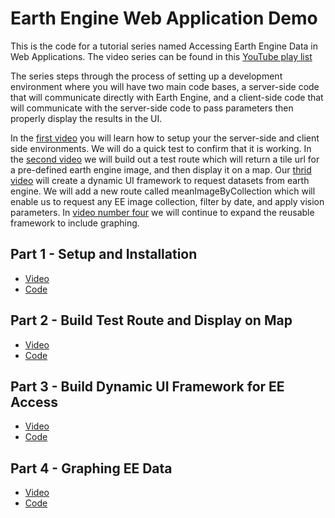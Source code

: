 # Earth Engine Web Application Demo

This is the code for a tutorial series named Accessing Earth Engine Data in Web Applications. The video series can be found in this [YouTube play list](https://www.youtube.com/watch?v=YfJUish92E8&list=PL6MV53L4XD09fk3xvbDN468Pc8eQLVWxQ)

The series steps through the process of setting up a development environment where you will have two main code bases, a server-side code that will communicate directly with Earth Engine, and a client-side code that will communicate with the server-side code to pass parameters then properly display the results in the UI.

In the [first video](https://www.youtube.com/watch?v=YfJUish92E8&) you will learn how to setup your the server-side and client side environments. We will do a quick test to confirm that it is working. In the [second video](https://www.youtube.com/watch?v=OM62xqGX-nk) we will build out a test route which will return a tile url for a pre-defined earth engine image, and then display it on a map. Our [thrid video](https://www.youtube.com/watch?v=VADV-P5OQbw) will create a dynamic UI framework to request datasets from earth engine. We will add a new route called meanImageByCollection which will enable us to request any EE image collection, filter by date, and apply vision parameters. In [video number four](https://www.youtube.com/watch?v=iuU5KZm6A-s) we will continue to expand the reusable framework to include graphing.

## Part 1 - Setup and Installation

- [Video](https://www.youtube.com/watch?v=YfJUish92E8)
- [Code](https://github.com/imapapps/earth_engine_web_application_demo/tree/setup_and_installation)

## Part 2 - Build Test Route and Display on Map

- [Video](https://www.youtube.com/watch?v=OM62xqGX-nk)
- [Code](https://github.com/imapapps/earth_engine_web_application_demo/tree/step_2_test_route)

## Part 3 - Build Dynamic UI Framework for EE Access

- [Video](https://www.youtube.com/watch?v=VADV-P5OQbw)
- [Code](https://github.com/imapapps/earth_engine_web_application_demo/tree/step_3_dynamic_imageCollection)

## Part 4 - Graphing EE Data

- [Video](https://www.youtube.com/watch?v=iuU5KZm6A-s)
- [Code](https://github.com/imapapps/earth_engine_web_application_demo/tree/step_4_graphing)
